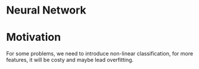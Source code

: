 # Neural Network

# Motivation

For some problems, we need to introduce non-linear classification, for more features, it will be costy and maybe lead overfitting.